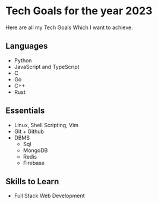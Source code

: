# Tech Goals for the year 2023

Here are all my Tech Goals Which I want to achieve.

## Languages

- Python
- JavaScript and TypeScript
- C
- Go
- C++
- Rust

## Essentials

- Linux, Shell Scripting, Vim
- Git + Github
- DBMS
  - Sql
  - MongoDB
  - Redis
  - Firebase

## Skills to Learn

- Full Stack Web Development
